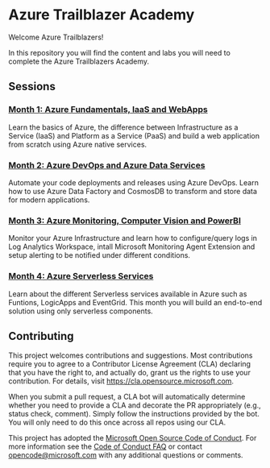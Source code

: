 # Azure Trailblazer Academy

<!-- 
Guidelines on README format: https://review.docs.microsoft.com/help/onboard/admin/samples/concepts/readme-template?branch=master

Guidance on onboarding samples to docs.microsoft.com/samples: https://review.docs.microsoft.com/help/onboard/admin/samples/process/onboarding?branch=master

Taxonomies for products and languages: https://review.docs.microsoft.com/new-hope/information-architecture/metadata/taxonomies?branch=master
-->

Welcome Azure Trailblazers!

In this repository you will find the content and labs you will need to complete the Azure Trailblazers Academy.

## Sessions

### [**Month 1**: Azure Fundamentals, IaaS and WebApps](./month1/labs)

Learn the basics of Azure, the difference between Infrastructure as a Service (IaaS) and Platform as a Service (PaaS) and build a web application from scratch using Azure native services.

### [**Month 2**: Azure DevOps and Azure Data Services](./month2/labs)

Automate your code deployments and releases using Azure DevOps. Learn how to use Azure Data Factory and CosmosDB to transform and store data for modern applications.

### [**Month 3**: Azure Monitoring, Computer Vision and PowerBI](./month3)

Monitor your Azure Infrastructure and learn how to configure/query logs in Log Analytics Workspace, intall Microsoft Monitoring Agent Extension and setup alerting to be notified under different conditions.

### [**Month 4**: Azure Serverless Services](./month4)

Learn about the different Serverless services available in Azure such as Funtions, LogicApps and EventGrid. This month you will build an end-to-end solution using only serverless components.


## Contributing

This project welcomes contributions and suggestions.  Most contributions require you to agree to a
Contributor License Agreement (CLA) declaring that you have the right to, and actually do, grant us
the rights to use your contribution. For details, visit https://cla.opensource.microsoft.com.

When you submit a pull request, a CLA bot will automatically determine whether you need to provide
a CLA and decorate the PR appropriately (e.g., status check, comment). Simply follow the instructions
provided by the bot. You will only need to do this once across all repos using our CLA.

This project has adopted the [Microsoft Open Source Code of Conduct](https://opensource.microsoft.com/codeofconduct/).
For more information see the [Code of Conduct FAQ](https://opensource.microsoft.com/codeofconduct/faq/) or
contact [opencode@microsoft.com](mailto:opencode@microsoft.com) with any additional questions or comments.

